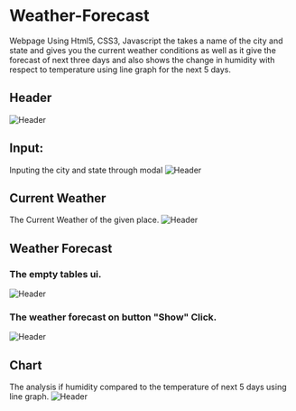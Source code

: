 # Weather-Forecast
Webpage Using Html5, CSS3, Javascript the takes a name of the city and state and gives you the current weather conditions as well as it give the forecast of next three days and also shows the change in humidity with respect to temperature using line graph for the next 5 days.
## Header
![Header](https://github.com/chintan-27/Weather-Forecast/blob/master/one.JPG)
## Input:
Inputing the city and state through modal
![Header](https://github.com/chintan-27/Weather-Forecast/blob/master/two.JPG)
## Current Weather
The Current Weather of the given place.
![Header](https://github.com/chintan-27/Weather-Forecast/blob/master/three.JPG)
## Weather Forecast
### The empty tables ui.
![Header](https://github.com/chintan-27/Weather-Forecast/blob/master/four.JPG)
### The weather forecast on button "Show" Click.
![Header](https://github.com/chintan-27/Weather-Forecast/blob/master/five.JPG)
## Chart
The analysis if humidity compared to the temperature of next 5 days using line graph.
![Header](https://github.com/chintan-27/Weather-Forecast/blob/master/six.JPG)

